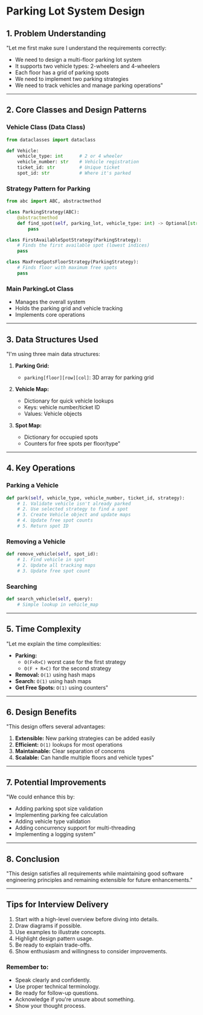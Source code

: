 # Parking Lot System Design

## 1. Problem Understanding

"Let me first make sure I understand the requirements correctly:
- We need to design a multi-floor parking lot system
- It supports two vehicle types: 2-wheelers and 4-wheelers
- Each floor has a grid of parking spots
- We need to implement two parking strategies
- We need to track vehicles and manage parking operations"

---

## 2. Core Classes and Design Patterns

### Vehicle Class (Data Class)
```python
from dataclasses import dataclass

def Vehicle:
    vehicle_type: int      # 2 or 4 wheeler
    vehicle_number: str    # Vehicle registration
    ticket_id: str         # Unique ticket
    spot_id: str           # Where it's parked
```

### Strategy Pattern for Parking
```python
from abc import ABC, abstractmethod

class ParkingStrategy(ABC):
    @abstractmethod
    def find_spot(self, parking_lot, vehicle_type: int) -> Optional[str]:
        pass

class FirstAvailableSpotStrategy(ParkingStrategy):
    # Finds the first available spot (lowest indices)
    pass

class MaxFreeSpotsFloorStrategy(ParkingStrategy):
    # Finds floor with maximum free spots
    pass
```

### Main ParkingLot Class
- Manages the overall system
- Holds the parking grid and vehicle tracking
- Implements core operations

---

## 3. Data Structures Used

"I'm using three main data structures:

1. **Parking Grid:**
   - `parking[floor][row][col]`: 3D array for parking grid

2. **Vehicle Map:**
   - Dictionary for quick vehicle lookups
   - Keys: vehicle number/ticket ID
   - Values: Vehicle objects

3. **Spot Map:**
   - Dictionary for occupied spots
   - Counters for free spots per floor/type"

---

## 4. Key Operations

### Parking a Vehicle
```python
def park(self, vehicle_type, vehicle_number, ticket_id, strategy):
    # 1. Validate vehicle isn't already parked
    # 2. Use selected strategy to find a spot
    # 3. Create Vehicle object and update maps
    # 4. Update free spot counts
    # 5. Return spot ID
```

### Removing a Vehicle
```python
def remove_vehicle(self, spot_id):
    # 1. Find vehicle in spot
    # 2. Update all tracking maps
    # 3. Update free spot count
```

### Searching
```python
def search_vehicle(self, query):
    # Simple lookup in vehicle_map
```

---

## 5. Time Complexity

"Let me explain the time complexities:
- **Parking:**
  - `O(F×R×C)` worst case for the first strategy
  - `O(F + R×C)` for the second strategy
- **Removal:** `O(1)` using hash maps
- **Search:** `O(1)` using hash maps
- **Get Free Spots:** `O(1)` using counters"

---

## 6. Design Benefits

"This design offers several advantages:

1. **Extensible:** New parking strategies can be added easily
2. **Efficient:** `O(1)` lookups for most operations
3. **Maintainable:** Clear separation of concerns
4. **Scalable:** Can handle multiple floors and vehicle types"

---

## 7. Potential Improvements

"We could enhance this by:
- Adding parking spot size validation
- Implementing parking fee calculation
- Adding vehicle type validation
- Adding concurrency support for multi-threading
- Implementing a logging system"

---

## 8. Conclusion

"This design satisfies all requirements while maintaining good software engineering principles and remaining extensible for future enhancements."

---

## Tips for Interview Delivery

1. Start with a high-level overview before diving into details.
2. Draw diagrams if possible.
3. Use examples to illustrate concepts.
4. Highlight design pattern usage.
5. Be ready to explain trade-offs.
6. Show enthusiasm and willingness to consider improvements.

### Remember to:
- Speak clearly and confidently.
- Use proper technical terminology.
- Be ready for follow-up questions.
- Acknowledge if you're unsure about something.
- Show your thought process.

